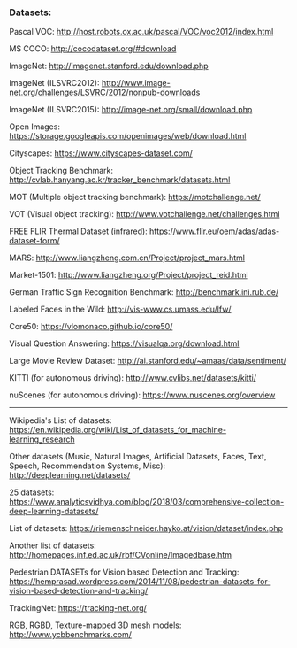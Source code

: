 

### Datasets:

Pascal VOC: http://host.robots.ox.ac.uk/pascal/VOC/voc2012/index.html

MS COCO: http://cocodataset.org/#download

ImageNet: http://imagenet.stanford.edu/download.php

ImageNet (ILSVRC2012): http://www.image-net.org/challenges/LSVRC/2012/nonpub-downloads

ImageNet (ILSVRC2015): http://image-net.org/small/download.php

Open Images: https://storage.googleapis.com/openimages/web/download.html

Cityscapes: https://www.cityscapes-dataset.com/

Object Tracking Benchmark: http://cvlab.hanyang.ac.kr/tracker_benchmark/datasets.html

MOT (Multiple object tracking benchmark): https://motchallenge.net/

VOT (Visual object tracking): http://www.votchallenge.net/challenges.html

FREE FLIR Thermal Dataset (infrared): https://www.flir.eu/oem/adas/adas-dataset-form/

MARS: http://www.liangzheng.com.cn/Project/project_mars.html

Market-1501: http://www.liangzheng.org/Project/project_reid.html

German Traffic Sign Recognition Benchmark: http://benchmark.ini.rub.de/

Labeled Faces in the Wild: http://vis-www.cs.umass.edu/lfw/

Core50: https://vlomonaco.github.io/core50/

Visual Question Answering: https://visualqa.org/download.html

Large Movie Review Dataset: http://ai.stanford.edu/~amaas/data/sentiment/

KITTI (for autonomous driving): http://www.cvlibs.net/datasets/kitti/

nuScenes (for autonomous driving): https://www.nuscenes.org/overview

----

Wikipedia's List of datasets: https://en.wikipedia.org/wiki/List_of_datasets_for_machine-learning_research

Other datasets (Music, Natural Images, Artificial Datasets, Faces, Text, Speech, Recommendation Systems, Misc): http://deeplearning.net/datasets/

25 datasets: https://www.analyticsvidhya.com/blog/2018/03/comprehensive-collection-deep-learning-datasets/

List of datasets: https://riemenschneider.hayko.at/vision/dataset/index.php

Another list of datasets: http://homepages.inf.ed.ac.uk/rbf/CVonline/Imagedbase.htm

Pedestrian DATASETs for Vision based Detection and Tracking: https://hemprasad.wordpress.com/2014/11/08/pedestrian-datasets-for-vision-based-detection-and-tracking/

TrackingNet: https://tracking-net.org/

RGB, RGBD, Texture-mapped 3D mesh models: http://www.ycbbenchmarks.com/